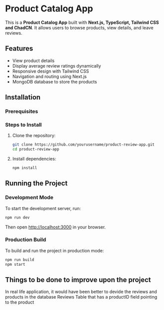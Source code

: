 # Product Catalog App

This is a **Product Catalog App** built with **Next.js, TypeScript, Tailwind CSS and ChadCN**. It allows users to browse products, view details, and leave reviews.

## Features

- View product details
- Display average review ratings dynamically
- Responsive design with Tailwind CSS
- Navigation and routing using Next.js
- MongoDB database to store the products

## Installation

### Prerequisites

### Steps to Install

1. Clone the repository:

   ```sh
   git clone https://github.com/yourusername/product-review-app.git
   cd product-review-app
   ```

2. Install dependencies:
   ```sh
   npm install
   ```

## Running the Project

### Development Mode

To start the development server, run:

```sh
npm run dev
```

Then open [http://localhost:3000](http://localhost:3000) in your browser.

### Production Build

To build and run the project in production mode:

```sh
npm run build
npm start
```

## Things to be done to improve upon the project

In real life application, it would have been better to devide the reviews and products in the database
Reviews Table that has a productID field pointing to the product
